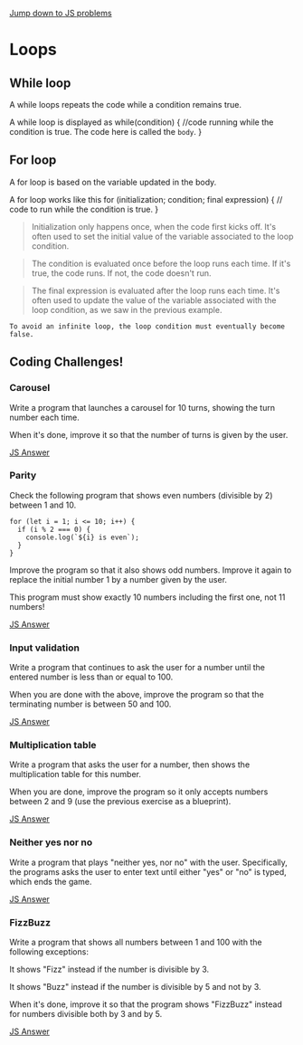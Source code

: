 [Jump down to JS problems](#jump_down)

# Loops

## While loop

A while loops repeats the code while a condition remains true.

A while loop is displayed as 
while(condition) {
  //code running while the condition is true. The code here is called the `body`.
}

## For loop

A for loop is based on the variable updated in the body.

A for loop works like this
for (initialization; condition; final expression) {
  // code to run while the condition is true.
}

> Initialization only happens once, when the code first kicks off. It's often used to set the initial value of the variable associated to the loop condition.

> The condition is evaluated once before the loop runs each time. If it's true, the code runs. If not, the code doesn't run.

> The final expression is evaluated after the loop runs each time. It's often used to update the value of the variable associated with the loop condition, as we saw in the previous example.

`To avoid an infinite loop, the loop condition must eventually become false.`

## <a name="jump_down">Coding Challenges!</a>

### Carousel
Write a program that launches a carousel for 10 turns, showing the turn number each time.

When it's done, improve it so that the number of turns is given by the user.

[JS Answer](https://github.com/DashlinS/JSWAY/blob/master/Chapter4_loops/JS/carousel.js)

### Parity
Check the following program that shows even numbers (divisible by 2) between 1 and 10.

```
for (let i = 1; i <= 10; i++) {
  if (i % 2 === 0) {
    console.log(`${i} is even`);
  }
}
```

Improve the program so that it also shows odd numbers. Improve it again to replace the initial number 1 by a number given by the user.

This program must show exactly 10 numbers including the first one, not 11 numbers!

[JS Answer](https://github.com/DashlinS/JSWAY/blob/master/Chapter4_loops/JS/parity.js)


### Input validation
Write a program that continues to ask the user for a number until the entered number is less than or equal to 100.

When you are done with the above, improve the program so that the terminating number is between 50 and 100.

[JS Answer](https://github.com/DashlinS/JSWAY/blob/master/Chapter4_loops/JS/inputValidation.js)

### Multiplication table
Write a program that asks the user for a number, then shows the multiplication table for this number.

When you are done, improve the program so it only accepts numbers between 2 and 9 (use the previous exercise as a blueprint).

[JS Answer](https://github.com/DashlinS/JSWAY/blob/master/Chapter4_loops/JS/multiplication.js)

### Neither yes nor no
Write a program that plays "neither yes, nor no" with the user. Specifically, the programs asks the user to enter text until either "yes" or "no" is typed, which ends the game.

[JS Answer](https://github.com/DashlinS/JSWAY/blob/master/Chapter4_loops/JS/yesNorNo.js)

### FizzBuzz
Write a program that shows all numbers between 1 and 100 with the following exceptions:

It shows "Fizz" instead if the number is divisible by 3.

It shows "Buzz" instead if the number is divisible by 5 and not by 3.

When it's done, improve it so that the program shows "FizzBuzz" instead for numbers divisible both by 3 and by 5.

[JS Answer](https://github.com/DashlinS/JSWAY/blob/master/Chapter4_loops/JS/fizzBuzz.js)